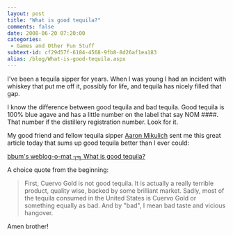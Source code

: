 ```yaml
---
layout: post
title: "What is good tequila?"
comments: false
date: 2008-06-20 07:20:00
categories:
 - Games and Other Fun Stuff
subtext-id: cf29d57f-6184-4568-9fb8-8d26af1ea183
alias: /blog/What-is-good-tequila.aspx
---
```



I've been a tequila sipper for years. When I was young I had an incident with whiskey that put me off it, possibly for life, and tequila has nicely filled that gap.

I know the difference between good tequila and bad tequila. Good tequila is 100% blue agave and has a little number on the label that say NOM ####. That number if the distillery registration number. Look for it.

My good friend and fellow tequila sipper [Aaron Mikulich](http://denversurfreport.blogspot.com/) sent me this great article today that sums up good tequila better than I ever could:

[bbum's weblog-o-mat ┬╗ What is good tequila?](http://www.friday.com/bbum/2008/06/19/what-is-good-tequila/)

A choice quote from the beginning:

> First, Cuervo Gold is not good tequila. It is actually a really terrible product, quality wise, backed by some brilliant market. Sadly, most of the tequila consumed in the United States is Cuervo Gold or something equally as bad. And by "bad", I mean bad taste and vicious hangover.

Amen brother!
